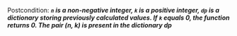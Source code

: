 Postcondition: ***`n` is a non-negative integer, `k` is a positive integer, `dp` is a dictionary storing previously calculated values. If `k` equals 0, the function returns 0. The pair (n, k) is present in the dictionary dp***